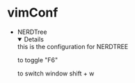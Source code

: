 # vimConf

<ul>
  <li>NERDTree
    <details open>
  this is the configuration for NERDTREE   

  to toggle "F6"

  to switch window shift + w  
      
  </details>
  </li>
</ul>
  
